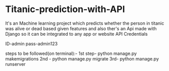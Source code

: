 # Titanic-prediction-with-API
It's an Machine learning project which predicts whether the person in titanic was alive or dead based given features and also ther's an Api made with Django so it can be integrated to any app or website
API Credentials

ID-admin
pass-admin123

steps to be followed(on terminal):-
1st step- python manage.py makemigrations
2nd - python manage.py migrate
3rd- python manage.py runserver
